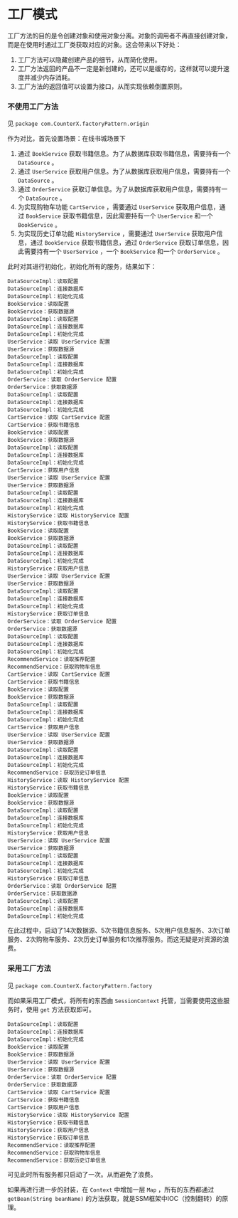 # 工厂模式

工厂方法的目的是令创建对象和使用对象分离。对象的调用者不再直接创建对象，而是在使用时通过工厂类获取对应的对象。这会带来以下好处：

1. 工厂方法可以隐藏创建产品的细节，从而简化使用。
2. 工厂方法返回的产品不一定是新创建的，还可以是缓存的，这样就可以提升速度并减少内存消耗。
3. 工厂方法的返回值可以设置为接口，从而实现依赖倒置原则。


### 不使用工厂方法

见 `package com.CounterX.factoryPattern.origin`

作为对比，首先设置场景：在线书城场景下

1. 通过 `BookService` 获取书籍信息。为了从数据库获取书籍信息，需要持有一个 `DataSource` 。
2. 通过 `UserService` 获取用户信息。为了从数据库获取用户信息，需要持有一个 `DataSource` 。
3. 通过 `OrderService` 获取订单信息。为了从数据库获取用户信息，需要持有一个 `DataSource` 。
4. 为实现购物车功能 `CartService` ，需要通过 `UserService` 获取用户信息，通过 `BookService` 获取书籍信息，因此需要持有一个 `UserService` 和一个 `BookService` 。
5. 为实现历史订单功能 `HistoryService` ，需要通过 `UserService` 获取用户信息，通过 `BookService` 获取书籍信息，通过 `OrderService` 获取订单信息，因此需要持有一个 `UserService` ，一个 `BookService` 和一个 `OrderService` 。

此时对其进行初始化，初始化所有的服务，结果如下：

```text
DataSourceImpl：读取配置
DataSourceImpl：连接数据库
DataSourceImpl：初始化完成
BookService：读取配置
BookService：获取数据源
DataSourceImpl：读取配置
DataSourceImpl：连接数据库
DataSourceImpl：初始化完成
UserService：读取 UserService 配置
UserService：获取数据源
DataSourceImpl：读取配置
DataSourceImpl：连接数据库
DataSourceImpl：初始化完成
OrderService：读取 OrderService 配置
OrderService：获取数据源
DataSourceImpl：读取配置
DataSourceImpl：连接数据库
DataSourceImpl：初始化完成
CartService：读取 CartService 配置
CartService：获取书籍信息
BookService：读取配置
BookService：获取数据源
DataSourceImpl：读取配置
DataSourceImpl：连接数据库
DataSourceImpl：初始化完成
CartService：获取用户信息
UserService：读取 UserService 配置
UserService：获取数据源
DataSourceImpl：读取配置
DataSourceImpl：连接数据库
DataSourceImpl：初始化完成
HistoryService：读取 HistoryService 配置
HistoryService：获取书籍信息
BookService：读取配置
BookService：获取数据源
DataSourceImpl：读取配置
DataSourceImpl：连接数据库
DataSourceImpl：初始化完成
HistoryService：获取用户信息
UserService：读取 UserService 配置
UserService：获取数据源
DataSourceImpl：读取配置
DataSourceImpl：连接数据库
DataSourceImpl：初始化完成
HistoryService：获取订单信息
OrderService：读取 OrderService 配置
OrderService：获取数据源
DataSourceImpl：读取配置
DataSourceImpl：连接数据库
DataSourceImpl：初始化完成
RecommendService：读取推荐配置
RecommendService：获取购物车信息
CartService：读取 CartService 配置
CartService：获取书籍信息
BookService：读取配置
BookService：获取数据源
DataSourceImpl：读取配置
DataSourceImpl：连接数据库
DataSourceImpl：初始化完成
CartService：获取用户信息
UserService：读取 UserService 配置
UserService：获取数据源
DataSourceImpl：读取配置
DataSourceImpl：连接数据库
DataSourceImpl：初始化完成
RecommendService：获取历史订单信息
HistoryService：读取 HistoryService 配置
HistoryService：获取书籍信息
BookService：读取配置
BookService：获取数据源
DataSourceImpl：读取配置
DataSourceImpl：连接数据库
DataSourceImpl：初始化完成
HistoryService：获取用户信息
UserService：读取 UserService 配置
UserService：获取数据源
DataSourceImpl：读取配置
DataSourceImpl：连接数据库
DataSourceImpl：初始化完成
HistoryService：获取订单信息
OrderService：读取 OrderService 配置
OrderService：获取数据源
DataSourceImpl：读取配置
DataSourceImpl：连接数据库
DataSourceImpl：初始化完成
```

在此过程中，启动了14次数据源、5次书籍信息服务、5次用户信息服务、3次订单服务、2次购物车服务、2次历史订单服务和1次推荐服务。而这无疑是对资源的浪费。

### 采用工厂方法

见 `package com.CounterX.factoryPattern.factory`

而如果采用工厂模式，将所有的东西由 `SessionContext` 托管，当需要使用这些服务时，使用 `get` 方法获取即可。

```text
DataSourceImpl：读取配置
DataSourceImpl：连接数据库
DataSourceImpl：初始化完成
BookService：读取配置
BookService：获取数据源
UserService：读取 UserService 配置
UserService：获取数据源
OrderService：读取 OrderService 配置
OrderService：获取数据源
CartService：读取 CartService 配置
CartService：获取书籍信息
CartService：获取用户信息
HistoryService：读取 HistoryService 配置
HistoryService：获取书籍信息
HistoryService：获取用户信息
HistoryService：获取订单信息
RecommendService：读取推荐配置
RecommendService：获取购物车信息
RecommendService：获取历史订单信息
```

可见此时所有服务都只启动了一次。从而避免了浪费。

如果再进行进一步的封装，在 `Context` 中增加一层 `Map` ，所有的东西都通过 `getBean(String beanName)` 的方法获取，就是SSM框架中IOC（控制翻转）的原理。